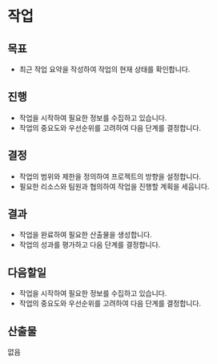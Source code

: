 # 작업
## 목표
- 최근 작업 요약을 작성하여 작업의 현재 상태를 확인합니다.

## 진행
- 작업을 시작하여 필요한 정보를 수집하고 있습니다.
- 작업의 중요도와 우선순위를 고려하여 다음 단계를 결정합니다.

## 결정
- 작업의 범위와 제한을 정의하여 프로젝트의 방향을 설정합니다.
- 필요한 리소스와 팀원과 협의하여 작업을 진행할 계획을 세웁니다.

## 결과
- 작업을 완료하여 필요한 산출물을 생성합니다.
- 작업의 성과를 평가하고 다음 단계를 결정합니다.

## 다음할일
- 작업을 시작하여 필요한 정보를 수집하고 있습니다.
- 작업의 중요도와 우선순위를 고려하여 다음 단계를 결정합니다.

## 산출물
없음